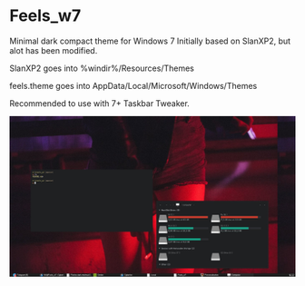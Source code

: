 # Feels_w7
Minimal dark compact theme for Windows 7
Initially based on SlanXP2, but alot has been modified.

SlanXP2 goes into %windir%/Resources/Themes

feels.theme goes into AppData/Local/Microsoft/Windows/Themes

Recommended to use with 7+ Taskbar Tweaker.

![](screen.jpg)

